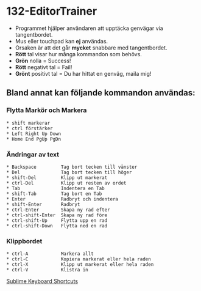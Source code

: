 # 132-EditorTrainer

* Programmet hjälper användaren att upptäcka genvägar via tangentbordet.
* Mus eller touchpad kan **ej** användas.
* Orsaken är att det går **mycket** snabbare med tangentbordet.
* **Rött** tal visar hur många kommandon som behövs.
* **Grön** nolla = Success!
* **Rött** negativt tal = Fail!
* **Grönt** positivt tal = Du har hittat en genväg, maila mig!

## Bland annat kan följande kommandon användas:

### Flytta Markör och Markera

```
* shift markerar
* ctrl förstärker
* Left Right Up Down       
* Home End PgUp PgDn
```

### Ändringar av text

```
* Backspace         Tag bort tecken till vänster
* Del               Tag bort tecken till höger
* shift-Del         Klipp ut markerat
* ctrl-Del          Klipp ut resten av ordet
* Tab               Indentera en Tab
* shift-Tab         Tag bort en Tab
* Enter             Radbryt och indentera     	
* shift-Enter       Radbryt
* ctrl-Enter        Skapa ny rad efter
* ctrl-shift-Enter  Skapa ny rad före
* ctrl-shift-Up     Flytta upp en rad
* ctrl-shift-Down   Flytta ned en rad
```

### Klippbordet

```
* ctrl-A            Markera allt
* ctrl-C            Kopiera markerat eller hela raden 
* ctrl-X            Klipp ut markerat eller hela raden
* ctrl-V            Klistra in
```

[Sublime Keyboard Shortcuts](http://docs.sublimetext.info/en/latest/reference/keyboard_shortcuts_win.html)